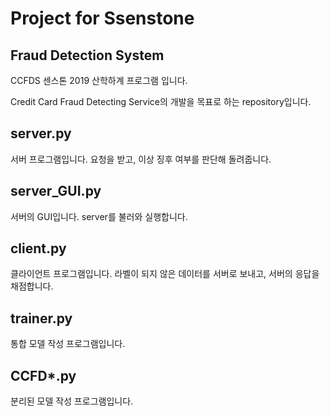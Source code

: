 # Project for Ssenstone
## Fraud Detection System
CCFDS
센스톤 2019 산학하계 프로그램 입니다.

Credit Card Fraud Detecting Service의 개발을 목표로 하는 repository입니다.

## server.py
서버 프로그램입니다. 요청을 받고, 이상 징후 여부를 판단해 돌려줍니다.

## server_GUI.py
서버의 GUI입니다. server를 불러와 실행합니다.

## client.py
클라이언트 프로그램입니다. 라벨이 되지 않은 데이터를 서버로 보내고, 서버의 응답을 채점합니다.

## trainer.py
통합 모델 작성 프로그램입니다.

## CCFD*.py
분리된 모델 작성 프로그램입니다.
